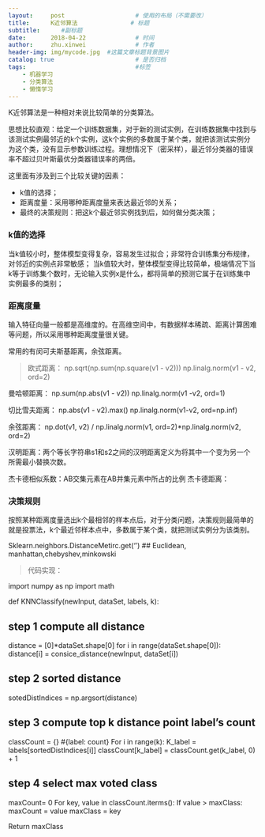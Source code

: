```yaml
---
layout:     post   				    # 使用的布局（不需要改）
title:      K近邻算法 				# 标题 
subtitle:      #副标题
date:       2018-04-22 				# 时间
author:     zhu.xinwei 		    	# 作者
header-img: img/mycode.jpg 	#这篇文章标题背景图片
catalog: true 						# 是否归档
tags:								#标签
    - 机器学习
    - 分类算法
    - 懒惰学习
---
```


K近邻算法是一种相对来说比较简单的分类算法。

思想比较直观：给定一个训练数据集，对于新的测试实例，在训练数据集中找到与该测试实例最邻近的k个实例，这k个实例的多数属于某个类，就把该测试实例分为这个类，没有显示参数训练过程。理想情况下（密采样），最近邻分类器的错误率不超过贝叶斯最优分类器错误率的两倍。

这里面有涉及到三个比较关键的因素：
- k值的选择；
- 距离度量：采用哪种距离度量来表达最近邻的关系；
- 最终的决策规则：把这k个最近邻实例找到后，如何做分类决策；

### k值的选择

当k值较小时，整体模型变得复杂，容易发生过拟合；非常符合训练集分布规律，对邻近的实例点非常敏感；
当k值较大时，整体模型变得比较简单，极端情况下当k等于训练集个数时，无论输入实例x是什么，都将简单的预测它属于在训练集中实例最多的类别；

### 距离度量

输入特征向量一般都是高维度的。在高维空间中，有数据样本稀疏、距离计算困难等问题，所以采用哪种距离度量很关键。

常用的有闵可夫斯基距离，余弦距离。

> 欧式距离：
np.sqrt(np.sum(np.square(v1 - v2)))
np.linalg.norm(v1 - v2, ord=2)

曼哈顿距离：
np.sum(np.abs(v1 - v2))
np.linalg.norm(v1 -v2, ord=1)

切比雪夫距离：
np.abs(v1 - v2).max()
np.linalg.norm(v1-v2, ord=np.inf)

余弦距离：
np.dot(v1, v2) / np.linalg.norm(v1, ord=2)*np.linalg.norm(v2, ord=2)

汉明距离：两个等长字符串s1和s2之间的汉明距离定义为将其中一个变为另一个所需最小替换次数。

杰卡德相似系数：AB交集元素在AB并集元素中所占的比例
杰卡德距离：


### 决策规则

按照某种距离度量选出k个最相邻的样本点后，对于分类问题，决策规则最简单的就是投票法，k个最近邻样本点中，多数属于某个类，就把测试实例分为该类别。


Sklearn.neighbors.DistanceMetirc.get(‘’)  ## Euclidean, manhattan,chebyshev,minkowski




> 代码实现：

import numpy as np
import math

def KNNClassify(newInput, dataSet, labels, k):

## step 1 compute all distance
distance = [0]*dataSet.shape[0]
for i in range(dataSet.shape[0]):
distance[i] = consice_distance(newInput, dataSet[i])

## step 2 sorted distance
sotedDistIndices = np.argsort(distance)

## step 3 compute top k distance point label’s count
classCount = {} #{label: count}
For i in range(k):
K_label = labels[sortedDistIndices[i]]
classCount[k_label] = classCount.get(k_label, 0) + 1

## step 4 select max voted class
maxCount= 0
For key, value in classCount.iterms():
If value > maxClass:
maxCount = value
maxClass = key

Return maxClass
